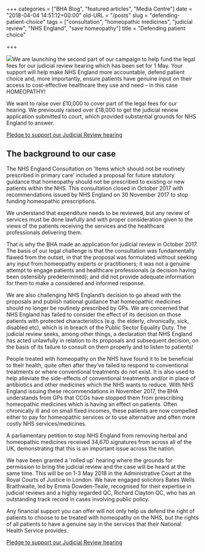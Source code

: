 +++
categories = ["BHA Blog", "featured articles", "Media Centre"]
date = "2018-04-04 14:51:12+00:00"
old-URL = "/posts"
slug = "defending-patient-choice"
tags = ["consultation", "homeopathic medicines", "judicial review", "NHS England", "save homeopathy"]
title = "Defending patient choice"

+++

![](https://res.cloudinary.com/homeopathyuk/v1557403245/bha/BHA-masthead-slides-NHS-England-judicial-review-process-1024x576.jpg)We are launching the second part of our campaign to help fund the legal fees for our judicial review hearing which has been set for 1 May. Your support will help make NHS England more accountable, defend patient choice and, more importantly, ensure patients have genuine input on their access to cost-effective healthcare they use and need – in this case HOMEOPATHY!

We want to raise over £10,000 to cover part of the legal fees for our hearing. We previously raised over £18,000 to get the judicial review application submitted to court, which provided substantial grounds for NHS England to answer.

[Pledge to support our Judicial Review hearing](https://www.crowdjustice.com/case/save-homeopathy-on-the-nhs2/)

## The background to our case

The NHS England Consultation on 'Items which should not be routinely prescribed in primary care’ included a proposal for future statutory guidance that homeopathy should not be prescribed to existing or new patients within the NHS. This consultation closed in October 2017 with recommendations issued by NHS England on 30 November 2017 to stop funding homeopathic prescriptions.

We understand that expenditure needs to be reviewed, but any review of services must be done lawfully and with proper consideration given to the views of the patients receiving the services and the healthcare professionals delivering them.

That is why the BHA made an application for judicial review in October 2017. The basis of our legal challenge is that the consultation was fundamentally flawed from the outset, in that the proposal was formulated without seeking any input from homeopathy experts or practitioners; it was not a genuine attempt to engage patients and healthcare professionals (a decision having been ostensibly predetermined); and did not provide adequate information for them to make a considered and informed response.

We are also challenging NHS England’s decision to go ahead with the proposals and publish national guidance that homeopathic medicines should no longer be routinely prescribed by GPs. We are concerned that NHS England has failed to consider the effect of its decision on those patients with protected characteristics (e.g. the elderly, chronically, sick, disabled etc), which is in breach of the Public Sector Equality Duty. The judicial review seeks, among other things, a declaration that NHS England has acted unlawfully in relation to its proposals and subsequent decision, on the basis of its failure to consult on them properly and to listen to patients!

People treated with homeopathy on the NHS have found it to be beneficial to their health, quite often after they’ve failed to respond to conventional treatments or where conventional treatments do not exist. It is also used to help alleviate the side-effects of conventional treatments and/or in place of antibiotics and other medicines which the NHS wants to reduce. With NHS England issuing these recommendations in November 2017, the BHA understands from GPs that CCGs have stopped them from prescribing homeopathic medicines which is having an effect on patients. Often chronically ill and on small fixed incomes, these patients are now compelled either to pay for homeopathic services or to use alternative and often more costly NHS services/medicines.

A parliamentary petition to stop NHS England from removing herbal and homeopathic medicines received 34,670 signatures from across all of the UK, demonstrating that this is an important issue across the nation.

We have been granted a 'rolled up' hearing where the grounds for permission to bring the judicial review and the case will be heard at the same time. This will be on 1-3 May 2018 in the Administrative Court at the Royal Courts of Justice in London. We have engaged solicitors Bates Wells Braithwaite, led by Emma Dowden-Teale, recognised for their expertise in judicial reviews and a highly regarded QC, Richard Clayton QC, who has an outstanding track record in cases involving public policy.

Any financial support you can offer will not only help us defend the right of patients to choose to be treated with homeopathy on the NHS, but the rights of all patients to have a genuine say in the services that their National Health Service provides.

[Pledge to support our Judicial Review hearing](https://www.crowdjustice.com/case/save-homeopathy-on-the-nhs2/)
